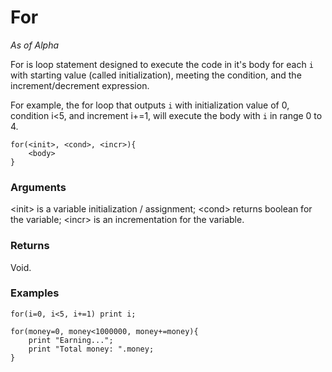 # For

_As of Alpha_

For is loop statement designed to execute the code in it's body for
each `i` with starting value (called initialization), meeting the
condition, and the increment/decrement expression.

For example, the for loop that outputs `i` with initialization value of 0,
condition i<5, and increment i+=1, will execute the body with `i` in range
0 to 4.

```
for(<init>, <cond>, <incr>){
    <body>
}
```

### Arguments

\<init> is a variable initialization / assignment;
\<cond> returns boolean for the variable;
\<incr> is an incrementation for the variable.

### Returns

Void.

### Examples

```
for(i=0, i<5, i+=1) print i;
```
```
for(money=0, money<1000000, money+=money){
    print "Earning...";
    print "Total money: ".money;
}
```
